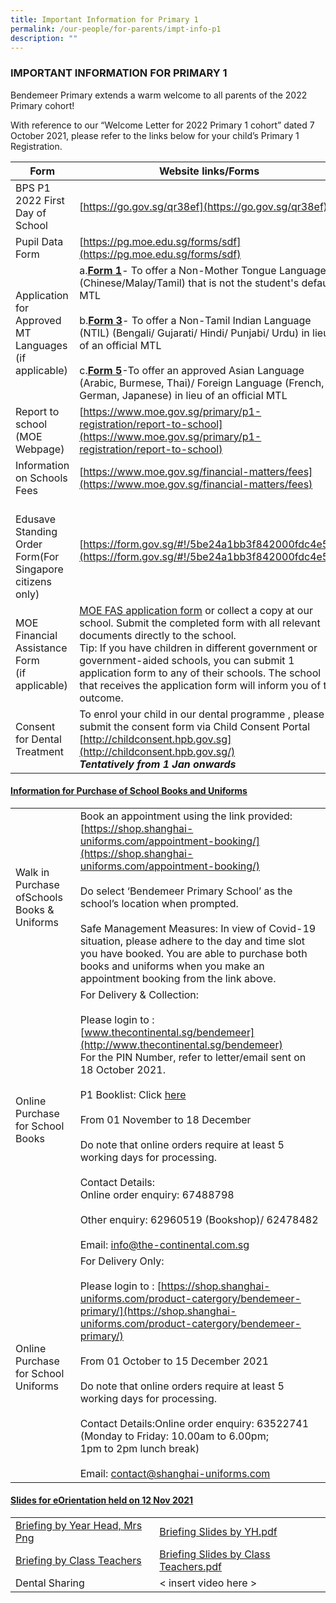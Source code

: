 ```yaml
---
title: Important Information for Primary 1
permalink: /our-people/for-parents/impt-info-p1
description: ""
---
```

### IMPORTANT INFORMATION FOR PRIMARY 1
Bendemeer Primary extends a warm welcome to all parents of the 2022 Primary cohort!  

With reference to our “Welcome Letter for 2022 Primary 1 cohort” dated 7 October 2021, please refer to the links below for your child’s Primary 1 Registration.

| Form 	| Website links/Forms 	|
|---	|---	|
| BPS P1 2022 First Day of School 	|[https://go.gov.sg/qr38ef](https://go.gov.sg/qr38ef)	|
| Pupil Data Form 	| [https://pg.moe.edu.sg/forms/sdf](https://pg.moe.edu.sg/forms/sdf)	|
| Application for Approved MT Languages (if applicable)  	| a.**[Form 1](/files/Form%201-NMTL.pdf)**- To offer a Non-Mother Tongue Language (Chinese/Malay/Tamil) that is not the student's default MTL<br><br>b.**[Form 3](/files/Form%203%20-%20NTIL.pdf)**- To offer a Non-Tamil Indian Language (NTIL) (Bengali/ Gujarati/ Hindi/ Punjabi/ Urdu) in lieu of an official MTL<br><br>c.**[Form 5](/files/Form%205%20-%20AsLFL.pdf)**-To offer an approved Asian Language (Arabic, Burmese, Thai)/ Foreign Language (French, German, Japanese) in lieu of an official MTL 	|
| Report to school (MOE Webpage) 	| [https://www.moe.gov.sg/primary/p1-registration/report-to-school](https://www.moe.gov.sg/primary/p1-registration/report-to-school) 	|
| Information on Schools Fees 	| [https://www.moe.gov.sg/financial-matters/fees](https://www.moe.gov.sg/financial-matters/fees)	|
| <br>Edusave Standing Order Form(For Singapore citizens only) 	| [https://form.gov.sg/#!/5be24a1bb3f842000fdc4e59](https://form.gov.sg/#!/5be24a1bb3f842000fdc4e59)	|
| MOE Financial Assistance Form<br>(if applicable)<br>  	| [MOE FAS application form](/files/MOE-FAS-application-form.pdf) or collect a copy at our school. Submit the completed form with all relevant documents directly to the school.<br>Tip: If you have children in different government or government-aided schools, you can submit 1 application form to any of their schools. The school that receives the application form will inform you of the outcome. 	|
| Consent for Dental Treatment 	| To enrol your child in our dental programme , please submit the consent form via Child Consent Portal [http://childconsent.hpb.gov.sg](http://childconsent.hpb.gov.sg/)<br><b><em>Tentatively from 1 Jan onwards </em></b>	|

<h4> <u>Information for Purchase of School Books and Uniforms </u></h4>

| | |
|--- |--- |
| Walk in Purchase ofSchools Books & Uniforms 	| Book an appointment using the link provided:<br>[https://shop.shanghai-uniforms.com/appointment-booking/](https://shop.shanghai-uniforms.com/appointment-booking/)<br> <br>Do select ‘Bendemeer Primary School’ as the school’s location when prompted.<br> <br>Safe Management Measures: In view of Covid-19 situation, please adhere to the day and time slot you have booked. You are able to purchase both books and uniforms when you make an appointment booking from the link above. 	|
| Online Purchase for School Books 	| For Delivery & Collection:  <br><br>Please login to : [www.thecontinental.sg/bendemeer](http://www.thecontinental.sg/bendemeer) <br> For the PIN Number, refer to letter/email sent on 18 October 2021.<br><br>P1 Booklist: Click [here](/files/Bendemeer%20Booklist%202022%20Primary%201.pdf)<br> <br>From 01 November to 18 December<br> <br>Do note that online orders require at least 5 working days for processing.<br> <br>Contact Details:<br>Online order enquiry: 67488798<br><br>Other enquiry: 62960519 (Bookshop)/ 62478482<br> <br>Email: [info@the-continental.com.sg](mailto:info@the-continental.com.sg) 	|
| Online Purchase for School Uniforms 	| For Delivery Only:<br> <br>Please login to : [https://shop.shanghai-uniforms.com/product-catergory/bendemeer-primary/](https://shop.shanghai-uniforms.com/product-catergory/bendemeer-primary/)<br><br>From 01 October to 15 December 2021<br> <br>Do note that online orders require at least 5 working days for processing.<br><br>Contact Details:Online order enquiry: 63522741<br>(Monday to Friday: 10.00am to 6.00pm;<br> 1pm to 2pm lunch break)<br> <br>Email: [contact@shanghai-uniforms.com](mailto:contact@shanghai-uniforms.com) 	|

<h4> <u>Slides for eOrientation held on 12 Nov 2021 </u></h4>

| | | 
| --- | --- |
| <u>Briefing by Year Head, Mrs Png  </u> | [Briefing Slides by YH.pdf](/files/Briefing%20Slides%20by%20YH.pdf) |
| <u>Briefing by Class Teachers  </u> | [Briefing Slides by Class Teachers.pdf](/files/Briefing%20slides%20by%20Class%20Teachers.pdf) |
| Dental Sharing | < insert video here > |